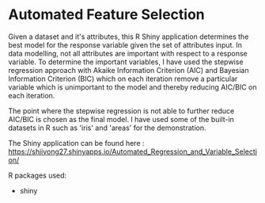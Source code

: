 # Automated Feature Selection

Given a dataset and it's attributes, this R Shiny application determines the best model for the response variable given the set of attributes input. In data modelling, not all attributes are important with respect to a response variable. To determine the important variables, I have used the stepwise regression approach with Akaike Information Criterion (AIC) and Bayesian Information Criterion (BIC) which on each iteration remove a particular variable which is unimportant to the model and thereby reducing AIC/BIC on each iteration. 

The point where the stepwise regression is not able to further reduce AIC/BIC is chosen as the final model. I have used some of the built-in datasets in R such as 'iris' and 'areas' for the demonstration.

The Shiny application can be found here : https://shiivong27.shinyapps.io/Automated_Regression_and_Variable_Selection/

R packages used:

- shiny
